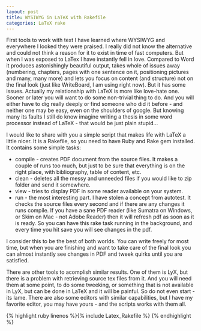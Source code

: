 ```yaml
---
layout: post
title: WYSIWYG in LaTeX with Rakefile
categories: LaTeX rake
---
```

First tools to work with text I have learned where WYSIWYG and everywhere I looked they were praised. I really did not know the alternative and could not think a reason for it to exist in time of fast computers. 
But when I was exposed to LaTex I have instantly fell in love. Compared to Word it produces astonishingly beautiful output, takes whole of issues away  (numbering, chapters, pages with one sentence on it, positioning pictures and many, many more) and lets you focus on content (and structure) not on the final look (just like WriteBoard, I am using right now). But it has some issues. Actually my relationship with LaTeX is more like love-hate one. Sooner or later you will want to do some non-trivial thing to do. And you will either have to dig really deeply or find someone who did it before - and neither one may be easy, even on the shoulders of google.
But knowing many its faults I still do know imagine writing a thesis in some word processor instead of LaTeX - that would be just plain stupid...

I would like to share with you a simple script that makes life with LaTeX a little nicer. It is a Rakefile, so you need to have Ruby and Rake gem installed. It contains some simple tasks:
- compile - creates PDF document from the source files. It makes a couple of runs too much, but just to be sure that everything is on the right place, with bibliography, table of content, etc. 
- clean - deletes all the messy and unneeded files if you would like to zip folder and send it somewhere.
- view - tries to display PDF in some reader available on your system.
- run - the most interesting part. I have stolen a concept from autotest. It checks the source files every second and if there are any changes it runs compile. If you have a sane PDF reader (like Sumatra on Windows, or Skim on Mac - not Adobe Reader) then it will refresh pdf as soon as it is ready. So you can have this rake task running in the background, and every time you hit save you will see changes in the pdf.

I consider this to be the best of both worlds. You can write freely for most time, but when you are finishing and want to take care of the final look you can almost instantly see changes in PDF and tweek quirks until you are satisfied.

There are other tools to acomplish similar results. One of them is LyX, but there is a problem with retrieving source tex files from it. And you will need them at some point, to do some tweeking, or something that is not available in LyX, but can be done in LaTeX and it will be painful. So do not even start - its lame. There are also some editors with similar capabilities, but I have my favorite editor, you may have yours - and the scripts works with them all.

{% highlight ruby linenos %}{% include Latex_Rakefile %}
{% endhighlight %}
